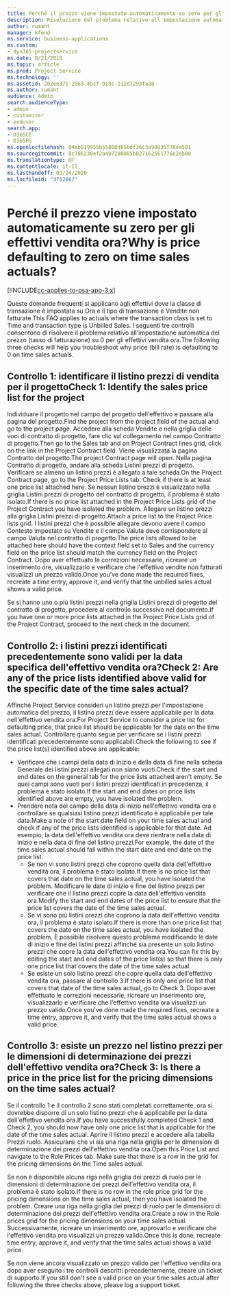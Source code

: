 ```yaml
---
title: Perché il prezzo viene impostato automaticamente su zero per gli effettivi vendita ora?
description: Risoluzione del problema relativo all'impostazione automatica su zero del prezzo per gli effettivi vendita ora.
author: rumant
manager: kfend
ms.service: business-applications
ms.custom:
- dyn365-projectservice
ms.date: 8/21/2018
ms.topic: article
ms.prod: Project Service
ms.technology: ''
ms.assetid: 202ee371-2863-4bcf-918c-212d7293faa8
ms.author: rumant
audience: Admin
search.audienceType:
- admin
- customizer
- enduser
search.app:
- D365CE
- D365PS
ms.openlocfilehash: 04ab519955b55088d85bdf36c3a90835f70ea501
ms.sourcegitcommit: 8c786230ef2a497280885b827162561776e2eb00
ms.translationtype: HT
ms.contentlocale: it-IT
ms.lasthandoff: 03/24/2020
ms.locfileid: "3752667"
---
```

# <a name="why-is-price-defaulting-to-zero-on-time-sales-actuals"></a><span data-ttu-id="94829-103">Perché il prezzo viene impostato automaticamente su zero per gli effettivi vendita ora?</span><span class="sxs-lookup"><span data-stu-id="94829-103">Why is price defaulting to zero on time sales actuals?</span></span>

[!INCLUDE[cc-applies-to-psa-app-3.x](../includes/cc-applies-to-psa-app-3x.md)]

<span data-ttu-id="94829-104">Queste domande frequenti si applicano agli effettivi dove la classe di transazione è impostata su Ora e il tipo di transazione è Vendite non fatturate.</span><span class="sxs-lookup"><span data-stu-id="94829-104">This FAQ applies to actuals where the transaction class is set to Time and transaction type is Unbilled Sales.</span></span> <span data-ttu-id="94829-105">I seguenti tre controlli consentono di risolvere il problema relativo all'impostazione automatica del prezzo (tasso di fatturazione) su 0 per gli effettivi vendita ora.</span><span class="sxs-lookup"><span data-stu-id="94829-105">The following three checks will help you troubleshoot why price (bill rate) is defaulting to 0 on time sales actuals.</span></span>

## <a name="check-1-identify-the-sales-price-list-for-the-project"></a><span data-ttu-id="94829-106">Controllo 1: identificare il listino prezzi di vendita per il progetto</span><span class="sxs-lookup"><span data-stu-id="94829-106">Check 1: Identify the sales price list for the project</span></span>

<span data-ttu-id="94829-107">Individuare il progetto nel campo del progetto dell'effettivo e passare alla pagina del progetto.</span><span class="sxs-lookup"><span data-stu-id="94829-107">Find the project from the project field of the actual and go to the project page.</span></span> <span data-ttu-id="94829-108">Accedere alla scheda Vendite e nella griglia delle voci di contratto di progetto, fare clic sul collegamento nel campo Contratto di progetto.</span><span class="sxs-lookup"><span data-stu-id="94829-108">Then go to the Sales tab and on Project Contract lines grid, click on the link in the Project Contract field.</span></span> <span data-ttu-id="94829-109">Viene visualizzata la pagina Contratto del progetto.</span><span class="sxs-lookup"><span data-stu-id="94829-109">The project Contract page will open.</span></span> <span data-ttu-id="94829-110">Nella pagina Contratto di progetto, andare alla scheda Listini prezzi di progetto. Verificare se almeno un listino prezzi è allegato a tale scheda.</span><span class="sxs-lookup"><span data-stu-id="94829-110">On the Project Contract page, go to the Project Price Lists tab. Check if there is at least one price list attached here.</span></span> <span data-ttu-id="94829-111">Se nessun listino prezzi è visualizzato nella griglia Listini prezzi di progetto del contratto di progetto, il problema è stato isolato.</span><span class="sxs-lookup"><span data-stu-id="94829-111">If there is no price list attached in the Project Price Lists grid of the Project Contract you have isolated the problem.</span></span> <span data-ttu-id="94829-112">Allegare un listino prezzi alla griglia Listini prezzi di progetto.</span><span class="sxs-lookup"><span data-stu-id="94829-112">Attach a price list to the Project Price lists grid.</span></span> <span data-ttu-id="94829-113">I listini prezzi che è possibile allegare devono avere il campo Contesto impostato su Vendite e il campo Valuta deve corrispondere al campo Valuta nel contratto di progetto.</span><span class="sxs-lookup"><span data-stu-id="94829-113">The price lists allowed to be attached here should have the context field set to Sales and the currency field on the price list should match the currency field on the Project Contract.</span></span> <span data-ttu-id="94829-114">Dopo aver effettuato le correzioni necessarie, ricreare un inserimento ore, visualizzarlo e verificare che l'effettivo vendite non fatturati visualizzi un prezzo valido.</span><span class="sxs-lookup"><span data-stu-id="94829-114">Once you’ve done made the required fixes, recreate a time entry, approve it, and verify that the unbilled sales actual shows a valid price.</span></span> 

<span data-ttu-id="94829-115">Se si hanno uno o più listini prezzi nella griglia Listini prezzi di progetto del contratto di progetto, procedere al controllo successivo nel documento.</span><span class="sxs-lookup"><span data-stu-id="94829-115">If you have one or more price lists attached in the Project Price Lists grid of the Project Contract, proceed to the next check in the document.</span></span>

## <a name="check-2-are-any-of-the-price-lists-identified-above-valid-for-the-specific-date-of-the-time-sales-actual"></a><span data-ttu-id="94829-116">Controllo 2: i listini prezzi identificati precedentemente sono validi per la data specifica dell'effettivo vendita ora?</span><span class="sxs-lookup"><span data-stu-id="94829-116">Check 2: Are any of the price lists identified above valid for the specific date of the time sales actual?</span></span>

<span data-ttu-id="94829-117">Affinché Project Service consideri un listino prezzi per l'impostazione automatica del prezzo, il listino prezzi deve essere applicabile per la data nell'effettivo vendita ora.</span><span class="sxs-lookup"><span data-stu-id="94829-117">For Project Service to consider a price list for defaulting price, that price list should be applicable for the date on the time sales actual.</span></span> <span data-ttu-id="94829-118">Controllare quanto segue per verificare se i listini prezzi identificati precedentemente sono applicabili:</span><span class="sxs-lookup"><span data-stu-id="94829-118">Check the following to see if the price list(s) identified above are applicable:</span></span>
- <span data-ttu-id="94829-119">Verificare che i campi della data di inizio e della data di fine nella scheda Generale dei listini prezzi allegati non siano vuoti.</span><span class="sxs-lookup"><span data-stu-id="94829-119">Check if the start and end dates on the general tab for the price lists attached aren’t empty.</span></span> <span data-ttu-id="94829-120">Se quei campi sono vuoti per i listini prezzi identificati in precedenza, il problema è stato isolato.</span><span class="sxs-lookup"><span data-stu-id="94829-120">If the start and end dates on price lists identified above are empty, you have isolated the problem.</span></span> 
- <span data-ttu-id="94829-121">Prendere nota del campo della data di inizio nell'effettivo vendita ora e controllare se qualsiasi listino prezzi identificato è applicabile per tale data.</span><span class="sxs-lookup"><span data-stu-id="94829-121">Make a note of the start date field on your time sales actual and check if any of the price lists identified is applicable for that date.</span></span> <span data-ttu-id="94829-122">Ad esempio, la data dell'effettivo vendita ora deve rientrare nella data di inizio e nella data di fine del listino prezzi.</span><span class="sxs-lookup"><span data-stu-id="94829-122">For example, the date of the time sales actual should fall within the start date and end date on the price list.</span></span> 
    - <span data-ttu-id="94829-123">Se non vi sono listini prezzi che coprono quella data dell'effettivo vendita ora, il problema è stato isolato.</span><span class="sxs-lookup"><span data-stu-id="94829-123">If there is no price list that covers that date on the time sales actual, you have isolated the problem.</span></span> <span data-ttu-id="94829-124">Modificare le date di inizio e fine del listino prezzi per verificare che il listino prezzi copre la data dell'effettivo vendita ora.</span><span class="sxs-lookup"><span data-stu-id="94829-124">Modify the start and end dates of the price list to ensure that the price list covers the date of the time sales actual.</span></span> 
    - <span data-ttu-id="94829-125">Se vi sono più listini prezzi che coprono la data dell'effettivo vendita ora, il problema è stato isolato.</span><span class="sxs-lookup"><span data-stu-id="94829-125">If there is more than one price list that covers the date on the time sales actual, you have isolated the problem.</span></span> <span data-ttu-id="94829-126">È possibile risolvere questo problema modificando le date di inizio e fine dei listini prezzi affinché sia presente un solo listino prezzi che copre la data dell'effettivo vendita ora.</span><span class="sxs-lookup"><span data-stu-id="94829-126">You can fix this by editing the start and end dates of the price list(s) so that there is only one price list that covers the date of the time sales actual.</span></span> 
    - <span data-ttu-id="94829-127">Se esiste un solo listino prezzi che copre quella data dell'effettivo vendita ora, passare al controllo 3.</span><span class="sxs-lookup"><span data-stu-id="94829-127">If there is only one price list that covers that date of the time sales actual, go to Check 3.</span></span>
<span data-ttu-id="94829-128">Dopo aver effettuato le correzioni necessarie, ricreare un inserimento ore, visualizzarlo e verificare che l'effettivo vendita ora visualizzi un prezzo valido.</span><span class="sxs-lookup"><span data-stu-id="94829-128">Once you’ve done made the required fixes, recreate a time entry, approve it, and verify that the time sales actual shows a valid price.</span></span>

## <a name="check-3-is-there-a-price-in-the-price-list-for-the-pricing-dimensions-on-the-time-sales-actual"></a><span data-ttu-id="94829-129">Controllo 3: esiste un prezzo nel listino prezzi per le dimensioni di determinazione dei prezzi dell'effettivo vendita ora?</span><span class="sxs-lookup"><span data-stu-id="94829-129">Check 3: Is there a price in the price list for the pricing dimensions on the time sales actual?</span></span>

<span data-ttu-id="94829-130">Se il controllo 1 e il controllo 2 sono stati completati correttamente, ora si dovrebbe disporre di un solo listino prezzi che è applicabile per la data dell'effettivo vendita ora.</span><span class="sxs-lookup"><span data-stu-id="94829-130">If you have successfully completed Check 1 and Check 2, you should now have only one price list that is applicable for the date of the time sales actual.</span></span> <span data-ttu-id="94829-131">Aprire il listino prezzi e accedere alla tabella Prezzi ruolo. Assicurarsi che vi sia una riga nella griglia per le dimensioni di determinazione dei prezzi dell'effettivo vendita ora.</span><span class="sxs-lookup"><span data-stu-id="94829-131">Open this Price List and navigate to the Role Prices tab. Make sure that there is a row in the grid for the pricing dimensions on the Time sales actual.</span></span>

<span data-ttu-id="94829-132">Se non è disponibile alcuna riga nella griglia dei prezzi di ruolo per le dimensioni di determinazione dei prezzi dell'effettivo vendita ora, il problema è stato isolato.</span><span class="sxs-lookup"><span data-stu-id="94829-132">If there is no row in the role price grid for the pricing dimensions on the time sales actual, then you have isolated the problem.</span></span> <span data-ttu-id="94829-133">Creare una riga nella griglia dei prezzi di ruolo per le dimensioni di determinazione dei prezzi dell'effettivo vendita ora.</span><span class="sxs-lookup"><span data-stu-id="94829-133">Create a row in the Role prices grid for the pricing dimensions on your time sales actual.</span></span> <span data-ttu-id="94829-134">Successivamente, ricreare un inserimento ore, approvarlo e verificare che l'effettivo vendita ora visualizzi un prezzo valido.</span><span class="sxs-lookup"><span data-stu-id="94829-134">Once this is done, recreate time entry, approve it, and verify that the time sales actual shows a valid price.</span></span>

<span data-ttu-id="94829-135">Se non viene ancora visualizzato un prezzo valido per l'effettivo vendita ora dopo aver eseguito i tre controlli descritti precedentemente, creare un ticket di supporto.</span><span class="sxs-lookup"><span data-stu-id="94829-135">If you still don't see a valid price on your time sales actual after following the three checks above, please log a support ticket.</span></span> 

